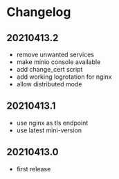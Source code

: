 # Changelog

## 20210413.2

* remove unwanted services
* make minio console available
* add change_cert script
* add working logrotation for nginx
* allow distributed mode

## 20210413.1

* use nginx as tls endpoint
* use latest mini-version

## 20210413.0

* first release
